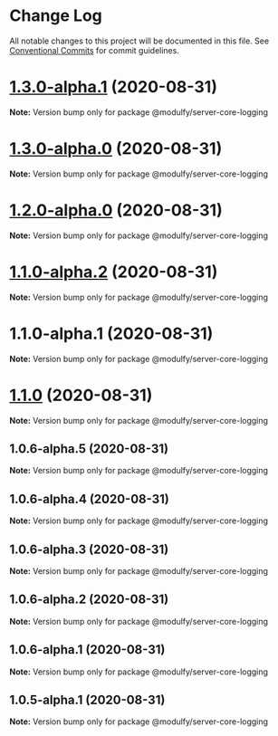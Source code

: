 # Change Log

All notable changes to this project will be documented in this file.
See [Conventional Commits](https://conventionalcommits.org) for commit guidelines.

# [1.3.0-alpha.1](https://github.com/jmrapp1/Modulfy/compare/@modulfy/server-core-logging@1.3.0-alpha.0...@modulfy/server-core-logging@1.3.0-alpha.1) (2020-08-31)

**Note:** Version bump only for package @modulfy/server-core-logging





# [1.3.0-alpha.0](https://github.com/jmrapp1/Modulfy/compare/@modulfy/server-core-logging@1.2.0-alpha.0...@modulfy/server-core-logging@1.3.0-alpha.0) (2020-08-31)

**Note:** Version bump only for package @modulfy/server-core-logging





# [1.2.0-alpha.0](https://github.com/jmrapp1/Modulfy/compare/@modulfy/server-core-logging@1.1.0-alpha.2...@modulfy/server-core-logging@1.2.0-alpha.0) (2020-08-31)

**Note:** Version bump only for package @modulfy/server-core-logging





# [1.1.0-alpha.2](https://github.com/jmrapp1/Modulfy/compare/@modulfy/server-core-logging@1.1.0...@modulfy/server-core-logging@1.1.0-alpha.2) (2020-08-31)

**Note:** Version bump only for package @modulfy/server-core-logging





# 1.1.0-alpha.1 (2020-08-31)

**Note:** Version bump only for package @modulfy/server-core-logging





# [1.1.0](https://github.com/jmrapp1/Modulfy/compare/@modulfy/server-core-logging@1.0.6-alpha.5...@modulfy/server-core-logging@1.1.0) (2020-08-31)

**Note:** Version bump only for package @modulfy/server-core-logging





## 1.0.6-alpha.5 (2020-08-31)

**Note:** Version bump only for package @modulfy/server-core-logging





## 1.0.6-alpha.4 (2020-08-31)

**Note:** Version bump only for package @modulfy/server-core-logging





## 1.0.6-alpha.3 (2020-08-31)

**Note:** Version bump only for package @modulfy/server-core-logging





## 1.0.6-alpha.2 (2020-08-31)

**Note:** Version bump only for package @modulfy/server-core-logging





## 1.0.6-alpha.1 (2020-08-31)

**Note:** Version bump only for package @modulfy/server-core-logging





## 1.0.5-alpha.1 (2020-08-31)

**Note:** Version bump only for package @modulfy/server-core-logging
